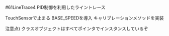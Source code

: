 #61LineTrace4 PID制御を利用したライントレース

TouchSensorで止まる
BASE_SPEEDを導入
キャリブレーションメソッドを実装

注意点)
クラスオブジェクトはすべてポインタでインスタンスしているぞ